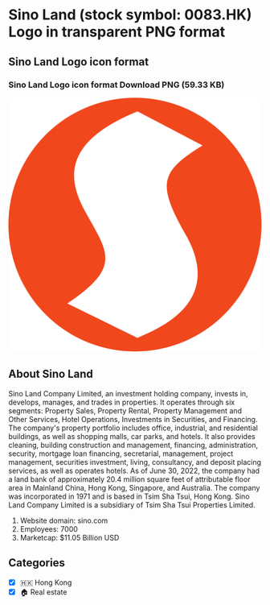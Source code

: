 # Sino Land (stock symbol: 0083.HK) Logo in transparent PNG format

## Sino Land Logo icon format

### Sino Land Logo icon format Download PNG (59.33 KB)

![Sino Land Logo icon format Download PNG (59.33 KB)](/img/orig/0083.HK-8702a5ed.png)

## About Sino Land

Sino Land Company Limited, an investment holding company, invests in, develops, manages, and trades in properties. It operates through six segments: Property Sales, Property Rental, Property Management and Other Services, Hotel Operations, Investments in Securities, and Financing. The company's property portfolio includes office, industrial, and residential buildings, as well as shopping malls, car parks, and hotels. It also provides cleaning, building construction and management, financing, administration, security, mortgage loan financing, secretarial, management, project management, securities investment, living, consultancy, and deposit placing services, as well as operates hotels. As of June 30, 2022, the company had a land bank of approximately 20.4 million square feet of attributable floor area in Mainland China, Hong Kong, Singapore, and Australia. The company was incorporated in 1971 and is based in Tsim Sha Tsui, Hong Kong. Sino Land Company Limited is a subsidiary of Tsim Sha Tsui Properties Limited.

1. Website domain: sino.com
2. Employees: 7000
3. Marketcap: $11.05 Billion USD


## Categories
- [x] 🇭🇰 Hong Kong
- [x] 🏠 Real estate
